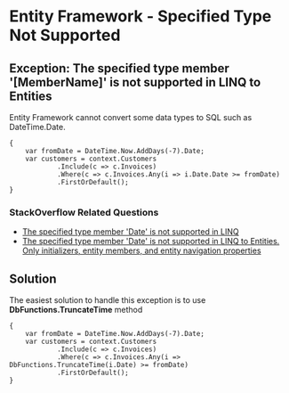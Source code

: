 # Entity Framework - Specified Type Not Supported

## Exception: The specified type member '[MemberName]' is not supported in LINQ to Entities

Entity Framework cannot convert some data types to SQL such as DateTime.Date.


```csharpusing (var context = new CustomerContext())
{
    var fromDate = DateTime.Now.AddDays(-7).Date;
    var customers = context.Customers
            .Include(c => c.Invoices)
            .Where(c => c.Invoices.Any(i => i.Date.Date >= fromDate)
            .FirstOrDefault();
}
```
### StackOverflow Related Questions

 - [The specified type member 'Date' is not supported in LINQ](https://stackoverflow.com/questions/28381268/the-specified-type-member-date-is-not-supported-in-linq)
 - [The specified type member 'Date' is not supported in LINQ to Entities. Only initializers, entity members, and entity navigation properties](https://stackoverflow.com/questions/14601676/the-specified-type-member-date-is-not-supported-in-linq-to-entities-only-init)

## Solution

The easiest solution to handle this exception is to use **DbFunctions.TruncateTime** method

```csharpusing (var context = new CustomerContext())
{
    var fromDate = DateTime.Now.AddDays(-7).Date;
    var customers = context.Customers
            .Include(c => c.Invoices)
            .Where(c => c.Invoices.Any(i => DbFunctions.TruncateTime(i.Date) >= fromDate)
            .FirstOrDefault();
}
```
